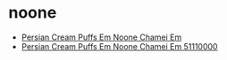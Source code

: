 # noone

 * [Persian Cream Puffs Em Noone Chamei Em](../../index/p/persian-cream-puffs-em-noone-chamei-em-51110000.json)
 * [Persian Cream Puffs Em Noone Chamei Em 51110000](../../index/p/persian-cream-puffs-em-noone-chamei-em-51110000.json)
